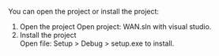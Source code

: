 You can open the project or install the project: 
1. Open the project
Open project: WAN.sln with visual studio.     
2. Install the project  
Open file: Setup > Debug > setup.exe to install.

